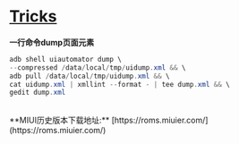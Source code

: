 # [Tricks](https://puffhub.github.io/Android-Crack/)

**一行命令dump页面元素**

```java
adb shell uiautomator dump \
--compressed /data/local/tmp/uidump.xml && \
adb pull /data/local/tmp/uidump.xml && \
cat uidump.xml | xmllint --format - | tee dump.xml && \
gedit dump.xml
```

<br />
**MIUI历史版本下载地址:** [https://roms.miuier.com/](https://roms.miuier.com/)